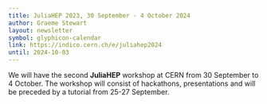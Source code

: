 ```yaml
---
title: JuliaHEP 2023, 30 September - 4 October 2024
author: Graeme Stewart
layout: newsletter
symbol: glyphicon-calendar
link: https://indico.cern.ch/e/juliahep2024
until: 2024-10-03
---
```


We will have the second **JuliaHEP** workshop at CERN from 30 September to 4 October. The workshop will consist of hackathons, presentations and will be preceded by a tutorial from 25-27 September.
